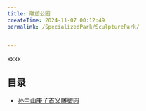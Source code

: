 ```yaml
---
title: 雕塑公园
createTime: 2024-11-07 00:12:49
permalink: /SpecializedPark/SculpturePark/


---
```


xxxx

## 目录
- [孙中山庚子首义雕塑园](./1.孙中山庚子首义雕塑园.md)
